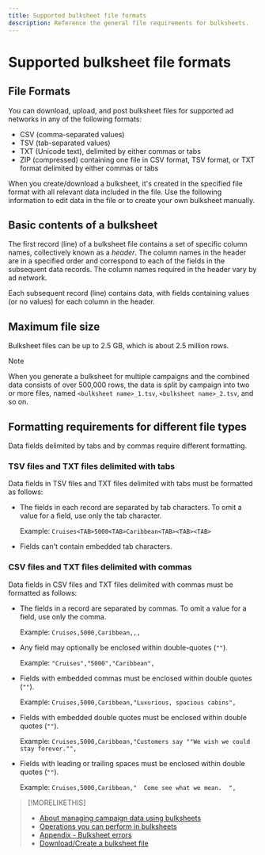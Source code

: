 ```yaml
---
title: Supported bulksheet file formats
description: Reference the general file requirements for bulksheets. 
---
```

# Supported bulksheet file formats

## File Formats

You can download, upload, and post bulksheet files for supported ad networks in any of the following formats:

* CSV (comma-separated values)
* TSV (tab-separated values)
* TXT (Unicode text), delimited by either commas or tabs
* ZIP (compressed) containing one file in CSV format, TSV format, or TXT format delimited by either commas or tabs

When you create/download a bulksheet, it's created in the specified file format with all relevant data included in the file. Use the following information to edit data in the file or to create your own bulksheet manually.  

## Basic contents of a bulksheet

The first record (line) of a bulksheet file contains a set of specific column names, collectively known as a <i>header</i>. The column names in the header are in a specified order and correspond to each of the fields in the subsequent data records. The column names required in the header vary by ad network.

Each subsequent record (line) contains data, with fields containing values (or no values) for each column in the header.

## Maximum file size

Bulksheet files can be up to 2.5 GB, which is about 2.5 million rows.

>[!NOTE]
>
>When you generate a bulksheet for multiple campaigns and the combined data consists of over 500,000 rows, the data is split by campaign into two or more files, named `<bulksheet name>_1.tsv`, `<bulksheet name>_2.tsv`, and so on.

## Formatting requirements for different file types

Data fields delimited by tabs and by commas require different formatting.

### TSV files and TXT files delimited with tabs

Data fields in TSV files and TXT files delimited with tabs must be formatted as follows:

* The fields in each record are separated by tab characters. To omit a value for a field, use only the tab character.

  Example: `Cruises<TAB>5000<TAB>Caribbean<TAB><TAB><TAB>`

* Fields can't contain embedded tab characters.

### CSV files and TXT files delimited with commas

Data fields in CSV files and TXT files delimited with commas must be formatted as follows:

* The fields in a record are separated by commas. To omit a value for a field, use only the comma.

  Example: `Cruises,5000,Caribbean,,,`

* Any field may optionally be enclosed within double-quotes (`""`).

  Example:  `"Cruises","5000","Caribbean",`

* Fields with embedded commas must be enclosed within double quotes (`""`).

  Example: `Cruises,5000,Caribbean,"Luxurious, spacious cabins",`

* Fields with embedded double quotes must be enclosed within double quotes (`""`).

  Example: `Cruises,5000,Caribbean,"Customers say ""We wish we could stay forever."",`

* Fields with leading or trailing spaces must be enclosed within double quotes (`""`).

  Example: `Cruises,5000,Caribbean,"  Come see what we mean.  ",`

>[!MORELIKETHIS]
>
>* [About managing campaign data using bulksheets](../bulksheet-about.md)
>* [Operations you can perform in bulksheets](bulksheet-operations.md)
>* [Appendix - Bulksheet errors](../bulksheet-errors.md)
>* [Download/Create a bulksheet file](../bulksheet-download.md)
